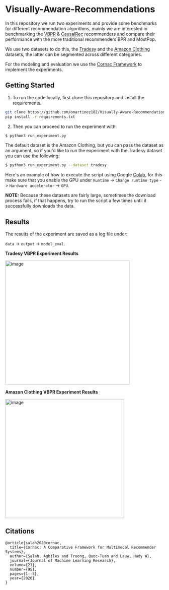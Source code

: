# Visually-Aware-Recommendations
 

In this repository we run two experiments and provide some benchmarks for different recommendation algorithms, mainly we are interested in benchmarking the [VBPR](https://arxiv.org/pdf/1510.01784.pdf) & [CausalRec](https://arxiv.org/pdf/2107.02390.pdf) recommenders and compare their performance with the more traditional recommenders BPR and MostPop.

We use two datasets to do this, the [Tradesy](http://jmcauley.ucsd.edu/data/tradesy/) and the [Amazon Clothing](https://nijianmo.github.io/amazon/index.html) datasets, the latter can be segmented across different categories.

For the modeling and evaluation we use the [Cornac Framework](https://cornac.preferred.ai/) to implement the experiments.

## Getting Started

1) To run the code locally, first clone this repository and install the requirements.

```bash
git clone https://github.com/omartinez182/Visually-Aware-Recommendations.git && cd Visually-Aware-Recommendations
pip install -r requirements.txt
```
2) Then you can proceed to run the experiment with:

```bash
$ python3 run_experiment.py
```
The default dataset is the Amazon Clothing, but you can pass the dataset as an argument, so if you'd like to run the experiment with the Tradesy dataset you can use the following:

```bash
$ python3 run_experiment.py --dataset tradesy
```
Here's an example of how to execute the script using Google [Colab](https://colab.research.google.com/drive/1tsawUOF5qRAHwYhSEd8MRWHtthel6A3B?usp=sharing), for this make sure that you enable the GPU under ```Runtime``` -> ```Change runtime type``` -> ```Hardware accelerator``` -> ```GPU```.

**NOTE:** Because these datasets are fairly large, sometimes the download process fails, if that happens, try to run the script a few times until it successfully downloads the data.

## Results

The results of the experiment are saved as a log file under:

```data``` -> ```output``` -> ```model_eval```.

**Tradesy VBPR Experiment Results**

<img width="395" alt="image" src="https://user-images.githubusercontent.com/63601717/165853906-7d5fe3ed-79f8-44b4-bb7b-b34d24bcf7e4.png">

**Amazon Clothing VBPR Experiment Results**

<img width="378" alt="image" src="https://user-images.githubusercontent.com/63601717/165889647-05034e1d-dbc6-4432-b8fc-e9130523d6b2.png">

## Citations
```
@article{salah2020cornac,
  title={Cornac: A Comparative Framework for Multimodal Recommender Systems},
  author={Salah, Aghiles and Truong, Quoc-Tuan and Lauw, Hady W},
  journal={Journal of Machine Learning Research},
  volume={21},
  number={95},
  pages={1--5},
  year={2020}
}
```
